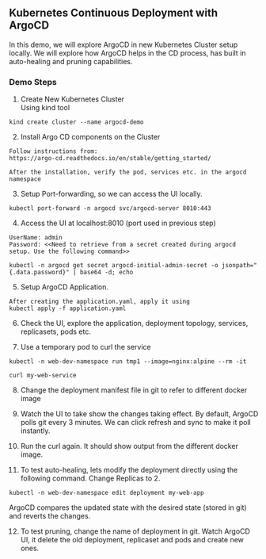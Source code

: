 ## Kubernetes Continuous Deployment with ArgoCD 

In this demo, we will explore ArgoCD in new Kubernetes Cluster setup locally. We will explore how ArgoCD helps in the CD process, has built in auto-healing and pruning capabilities.

### Demo Steps

1. Create New Kubernetes Cluster
<br>Using kind tool
```
kind create cluster --name argocd-demo
```

2. Install Argo CD components on the Cluster
```
Follow instructions from:
https://argo-cd.readthedocs.io/en/stable/getting_started/

After the installation, verify the pod, services etc. in the argocd namespace
```

3. Setup Port-forwarding, so we can access the UI locally.
```
kubectl port-forward -n argocd svc/argocd-server 8010:443
```

4. Access the UI at localhost:8010 (port used in previous step)
```
UserName: admin
Password: <<Need to retrieve from a secret created during argocd setup. Use the following command>>

kubectl -n argocd get secret argocd-initial-admin-secret -o jsonpath="{.data.password}" | base64 -d; echo
```

5. Setup ArgoCD Application. 
```
After creating the application.yaml, apply it using 
kubectl apply -f application.yaml
```

6. Check the UI, explore the application, deployment topology, services, replicasets, pods etc.

7. Use a temporary pod to curl the service
```
kubectl -n web-dev-namespace run tmp1 --image=nginx:alpine --rm -it

curl my-web-service
```

8. Change the deployment manifest file in git to refer to different docker image

9. Watch the UI to take show the changes taking effect. By default, ArgoCD polls git every 3 minutes. We can click refresh and sync to make it poll instantly.

10. Run the curl again. It should show output from the different docker image.

11. To test auto-healing, lets modify the deployment directly using the following command. Change Replicas to 2.
```
kubectl -n web-dev-namespace edit deployment my-web-app
```
ArgoCD compares the updated state with the desired state (stored in git) and reverts the changes.

12. To test pruning, change the name of deployment in git. Watch ArgoCD UI, it delete the old deployment, replicaset and pods and create new ones.

